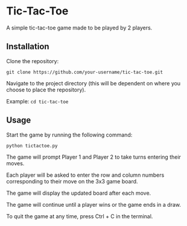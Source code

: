 # Tic-Tac-Toe

A simple tic-tac-toe game made to be played by 2 players.

## Installation

Clone the repository:

``git clone https://github.com/your-username/tic-tac-toe.git``


Navigate to the project directory (this will be dependent on where you choose to place the repository).

Example: ``cd tic-tac-toe``


## Usage

Start the game by running the following command:

``python tictactoe.py``


The game will prompt Player 1 and Player 2 to take turns entering their moves.

Each player will be asked to enter the row and column numbers corresponding to their move on the 3x3 game board.

The game will display the updated board after each move.

The game will continue until a player wins or the game ends in a draw.

To quit the game at any time, press Ctrl + C in the terminal.

